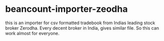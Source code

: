 # beancount-importer-zeodha
this is an importer for csv formatted tradebook from Indias leading stock broker Zerodha. Every decent broker in India, gives similar file. So this can work almost for everyone.
